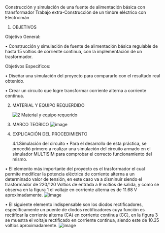 Construcción y simulación de una fuente de alimentación básica con transformador
Trabajo extra-Construcción de un timbre eléctrico con Electroimán
1. OBJETIVOS

Objetivo General:

•	Construcción y simulación de fuente de alimentación básica regulable de hasta 15 voltios de corriente continua, con la implementación de un trasformador.

Objetivos Específicos:

•	Diseñar una simulación del proyecto para compararlo con el resultado real obtenido.

•	Crear un circuito que logre transformar corriente alterna a corriente continua.

2. MATERIAL Y EQUIPO REQUERDIDO

   ![2 Material y equipo requerido](https://user-images.githubusercontent.com/93946423/156901387-755395fa-05d5-4a6c-a250-17dd4773c651.png)



3. MARCO TEÓRICO
 ![image](https://user-images.githubusercontent.com/93946423/156900213-7ec7abbb-bd49-4d95-b599-d29138f3a89c.png)
 
4. EXPLICACIÓN DEL PROCEDIMIENTO
   
   4.1.Simulación del circuito
•	Para el desarrollo de esta práctica, se procedió primero a realizar una simulación del circuito armado en el simulador MULTISIM para comprobar el correcto funcionamiento del mismo.

•	El elemento más importante del proyecto es el trasformador el cual permite modificar la potencia eléctrica de corriente alterna a un determinado valor de tensión, en este caso va a disminuir siendo el trasformador de 220/120 Voltios de entrada a 9 voltios de salida, y como se observa en la figura 1 el voltaje en corriente alterna es de 11.68 V aproximadamente.
![image](https://user-images.githubusercontent.com/93946423/156902778-2ecc6076-7588-4464-920b-93232c159c34.png)

•	El siguiente elemento indispensable son los diodos rectificadores, específicamente un puente de diodos rectificadores cuya función es rectificar la corriente alterna (CA) en corriente continua (CC), en la figura 3 se muestra el voltaje rectificado en corriente continua, siendo este de 10.35 voltios aproximadamente.
![image](https://user-images.githubusercontent.com/93946423/156904334-27c92b96-2a16-4cbd-8781-3763ba8eb538.png)





